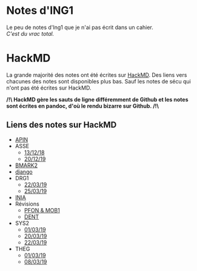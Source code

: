 # Notes d'ING1
Le peu de notes d'Ing1 que je n'ai pas écrit dans un cahier.  
*C'est du vrac total.*

# HackMD
La grande majorité des notes ont été écrites sur [HackMD](https://hackmd.io/).
Des liens vers chacunes des notes sont disponibles plus bas. Sauf les notes de
sécu qui n'ont pas été écrites sur HackMD.

**/!\ HackMD gère les sauts de ligne différemment de Github et les notes sont
écrites en pandoc, d'où le rendu bizarre sur Github. /!\\**

## Liens des notes sur HackMD

* [APIN](https://hackmd.io/@tYTq4U8GTF2YypVkdVWotA/ryY42FL84)
* ASSE
    * [13/12/18](https://hackmd.io/@tYTq4U8GTF2YypVkdVWotA/BkJ6bEYxE)
    * [20/12/19](https://hackmd.io/@tYTq4U8GTF2YypVkdVWotA/SJvUO7teE)
* [BMARK2](https://hackmd.io/@tYTq4U8GTF2YypVkdVWotA/BJ_TU00kS)
* [django](https://hackmd.io/@tYTq4U8GTF2YypVkdVWotA/rJCX23oUN)
* DRG1
    * [22/03/19](https://hackmd.io/@tYTq4U8GTF2YypVkdVWotA/Hk6k5QGu4)
    * [25/03/19](https://hackmd.io/@tYTq4U8GTF2YypVkdVWotA/rk3EFvUdE)
* [INIA](https://hackmd.io/@tYTq4U8GTF2YypVkdVWotA/SJuT1gd1S)
* Révisions
    * [PFON & MOB1](https://hackmd.io/@tYTq4U8GTF2YypVkdVWotA/Hkog39Gf4)
    * [DENT](https://hackmd.io/@tYTq4U8GTF2YypVkdVWotA/SJ1PqSQzE)
* SYS2
    * [01/03/19](https://hackmd.io/@tYTq4U8GTF2YypVkdVWotA/HJAdN6I84)
    * [20/03/19](https://hackmd.io/@tYTq4U8GTF2YypVkdVWotA/SyeOig8L_V)
    * [22/03/19](https://hackmd.io/@tYTq4U8GTF2YypVkdVWotA/r1rwCLM_N)
* THEG
    * [01/03/19](https://hackmd.io/@tYTq4U8GTF2YypVkdVWotA/BkTp6i8U4)
    * [08/03/19](https://hackmd.io/@tYTq4U8GTF2YypVkdVWotA/rkEeuJevV)
